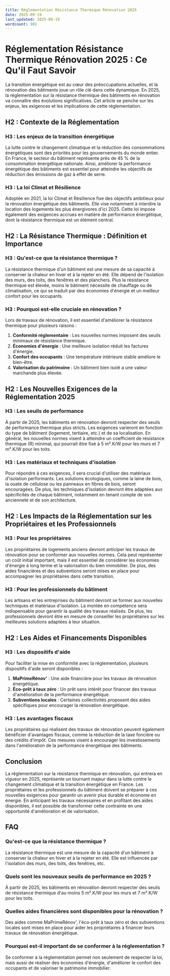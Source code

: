 ```yaml
---
title: Réglementation Résistance Thermique Rénovation 2025
date: 2025-09-19
last_updated: 2025-09-19
wordcount: 981
---
```


# Réglementation Résistance Thermique Rénovation 2025 : Ce Qu'il Faut Savoir

La transition énergétique est au cœur des préoccupations actuelles, et la rénovation des bâtiments joue un rôle clé dans cette dynamique. En 2025, la réglementation sur la résistance thermique des bâtiments en rénovation va connaître des évolutions significatives. Cet article se penche sur les enjeux, les exigences et les implications de cette réglementation.

## H2 : Contexte de la Réglementation

### H3 : Les enjeux de la transition énergétique

La lutte contre le changement climatique et la réduction des consommations énergétiques sont des priorités pour les gouvernements du monde entier. En France, le secteur du bâtiment représente près de 45 % de la consommation énergétique nationale. Ainsi, améliorer la performance énergétique des bâtiments est essentiel pour atteindre les objectifs de réduction des émissions de gaz à effet de serre.

### H3 : La loi Climat et Résilience

Adoptée en 2021, la loi Climat et Résilience fixe des objectifs ambitieux pour la rénovation énergétique des bâtiments. Elle vise notamment à interdire la location des logements les plus énergivores d'ici 2025. Cette loi impose également des exigences accrues en matière de performance énergétique, dont la résistance thermique est un élément central.

## H2 : La Résistance Thermique : Définition et Importance

### H3 : Qu'est-ce que la résistance thermique ?

La résistance thermique d'un bâtiment est une mesure de sa capacité à conserver la chaleur en hiver et à la rejeter en été. Elle dépend de l'isolation des murs, des toits, des fenêtres et des planchers. Plus la résistance thermique est élevée, moins le bâtiment nécessite de chauffage ou de climatisation, ce qui se traduit par des économies d'énergie et un meilleur confort pour les occupants.

### H3 : Pourquoi est-elle cruciale en rénovation ?

Lors de travaux de rénovation, il est essentiel d'améliorer la résistance thermique pour plusieurs raisons :

1. **Conformité réglementaire** : Les nouvelles normes imposent des seuils minimaux de résistance thermique.
2. **Économies d'énergie** : Une meilleure isolation réduit les factures d'énergie.
3. **Confort des occupants** : Une température intérieure stable améliore le bien-être.
4. **Valorisation du patrimoine** : Un bâtiment bien isolé a une valeur marchande plus élevée.

## H2 : Les Nouvelles Exigences de la Réglementation 2025

### H3 : Les seuils de performance

À partir de 2025, les bâtiments en rénovation devront respecter des seuils de performance thermique plus stricts. Les exigences varieront en fonction du type de bâtiment (logement, tertiaire, etc.) et de sa localisation. En général, les nouvelles normes visent à atteindre un coefficient de résistance thermique (R) minimal, qui pourrait être fixé à 5 m².K/W pour les murs et 7 m².K/W pour les toits.

### H3 : Les matériaux et techniques d'isolation

Pour répondre à ces exigences, il sera crucial d'utiliser des matériaux d'isolation performants. Les solutions écologiques, comme la laine de bois, la ouate de cellulose ou les panneaux en fibres de bois, seront encouragées. De plus, les techniques d'isolation devront être adaptées aux spécificités de chaque bâtiment, notamment en tenant compte de son ancienneté et de son architecture.

## H2 : Les Impacts de la Réglementation sur les Propriétaires et les Professionnels

### H3 : Pour les propriétaires

Les propriétaires de logements anciens devront anticiper les travaux de rénovation pour se conformer aux nouvelles normes. Cela peut représenter un coût initial important, mais il est essentiel de considérer les économies d'énergie à long terme et la valorisation du bien immobilier. De plus, des aides financières et des subventions seront mises en place pour accompagner les propriétaires dans cette transition.

### H3 : Pour les professionnels du bâtiment

Les artisans et les entreprises du bâtiment devront se former aux nouvelles techniques et matériaux d'isolation. La montée en compétence sera indispensable pour garantir la qualité des travaux réalisés. De plus, les professionnels devront être en mesure de conseiller les propriétaires sur les meilleures solutions adaptées à leur situation.

## H2 : Les Aides et Financements Disponibles

### H3 : Les dispositifs d'aide

Pour faciliter la mise en conformité avec la réglementation, plusieurs dispositifs d'aide seront disponibles :

1. **MaPrimeRénov'** : Une aide financière pour les travaux de rénovation énergétique.
2. **Éco-prêt à taux zéro** : Un prêt sans intérêt pour financer des travaux d'amélioration de la performance énergétique.
3. **Subventions locales** : Certaines collectivités proposent des aides spécifiques pour encourager la rénovation énergétique.

### H3 : Les avantages fiscaux

Les propriétaires qui réalisent des travaux de rénovation peuvent également bénéficier d'avantages fiscaux, comme la réduction de la taxe foncière ou des crédits d'impôt. Ces mesures visent à encourager les investissements dans l'amélioration de la performance énergétique des bâtiments.

## Conclusion

La réglementation sur la résistance thermique en rénovation, qui entrera en vigueur en 2025, représente un tournant majeur dans la lutte contre le changement climatique et la transition énergétique en France. Les propriétaires et les professionnels du bâtiment doivent se préparer à ces nouvelles exigences pour garantir un avenir plus durable et économe en énergie. En anticipant les travaux nécessaires et en profitant des aides disponibles, il est possible de transformer cette contrainte en une opportunité d'amélioration et de valorisation.

## FAQ

### Qu'est-ce que la résistance thermique ?

La résistance thermique est une mesure de la capacité d'un bâtiment à conserver la chaleur en hiver et à la rejeter en été. Elle est influencée par l'isolation des murs, des toits, des fenêtres, etc.

### Quels sont les nouveaux seuils de performance en 2025 ?

À partir de 2025, les bâtiments en rénovation devront respecter des seuils de résistance thermique d'au moins 5 m².K/W pour les murs et 7 m².K/W pour les toits.

### Quelles aides financières sont disponibles pour la rénovation ?

Des aides comme MaPrimeRénov', l'éco-prêt à taux zéro et des subventions locales sont mises en place pour aider les propriétaires à financer leurs travaux de rénovation énergétique.

### Pourquoi est-il important de se conformer à la réglementation ?

Se conformer à la réglementation permet non seulement de respecter la loi, mais aussi de réaliser des économies d'énergie, d'améliorer le confort des occupants et de valoriser le patrimoine immobilier.